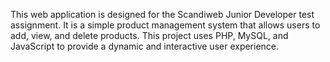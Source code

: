 This web application is designed for the Scandiweb Junior Developer test assignment. 
It is a simple product management system that allows users to add, view, and delete products. 
This project uses PHP, MySQL, and JavaScript to provide a dynamic and interactive user experience.
